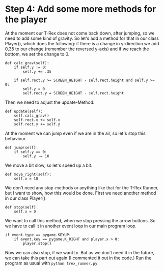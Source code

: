 # Step 4: Add some more methods for the player

At the moment our T-Rex does not come back down, after jumping, so we need to add some kind of gravity.
So let's add a method for that in our class Player(), which does the following: if there is a change in y-direction we add 0,35 to our change (remember the reversed y-axis) and if we reach the bottom, we set the change to 0.
```
def calc_grav(self):
    if self.y != 0:
        self.y += .35

    if self.rect.y >= SCREEN_HEIGHT - self.rect.height and self.y >= 0:
        self.y = 0
        self.rect.y = SCREEN_HEIGHT - self.rect.height
```

Then we need to adjust the update-Method:
```
def update(self):
    self.calc_grav()
    self.rect.x += self.x
    self.rect.y += self.y
```

At the moment we can jump even if we are in the air, so let's stop this behaviour.
```
def jump(self):
    if self.y == 0:
        self.y -= 10
```

We move a bit slow, so let's speed up a bit.
```
def move_right(self):
    self.x = 10
```

We don't need any stop-methods or anything like that for the T-Rex Runner, but I want to show, how this would be done. First we need another method in our class Player().
```
def stop(self):
    self.x = 0
```

We want to call this method, when we stop pressing the arrow buttons. So we have to call it in another event loop in our main program loop.
```
if event.type == pygame.KEYUP:
    if event.key == pygame.K_RIGHT and player.x > 0:
        player.stop()
```

Now we can also stop, if we want to. But as we don't need it in the future, we can take this part out again (I commented it out in the code.) Run the program as usual with `python trex_runner.py`